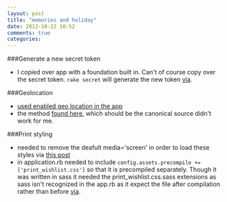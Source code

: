 ```yaml
---
layout: post
title: "memories and holiday"
date: 2013-10-22 10:52
comments: true
categories: 
---
```


###Generate a new secret token  
  - I copied over app with a foundation built in. Can't of course copy over the secret token. `rake secret` will generate the new token [via](http://www.jamesbadger.ca/2012/12/18/generate-new-secret-token/).

###Geolocation
  - [used enabled geo location in the app](http://stackoverflow.com/questions/2248404/about-geolocation-in-html-5)
  - the method [found here](http://diveintohtml5.info/geolocation.html), which should be the canonical source didn't work for me.

###Print styling
  - needed to remove the deafult media='screen' in order to load these styles via [this post](http://lawrencenaman.com/optimisation/print-media-queries-not-working/)
  - in application.rb needed to include `config.assets.precompile += ['print_wishlist.css']` so that it is precompiled separately. Though it was written in sass it needed the print_wishlist.css.sass extensions as sass isn't recognized in the app.rb as it expect the file after compilation rather than before [via](http://jalada.co.uk/2012/01/23/adding-files-to-config-assets-precompile-in-rails-3-1.html).


